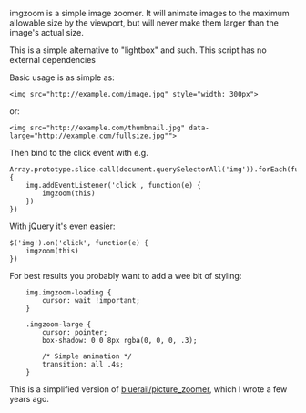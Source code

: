 imgzoom is a simple image zoomer. It will animate images to the maximum
allowable size by the viewport, but will never make them larger than the
image's actual size.

This is a simple alternative to "lightbox" and such. This script has no
external dependencies

Basic usage is as simple as:

	<img src="http://example.com/image.jpg" style="width: 300px">

or:

	<img src="http://example.com/thumbnail.jpg" data-large="http://example.com/fullsize.jpg"">

Then bind to the click event with e.g.

	Array.prototype.slice.call(document.querySelectorAll('img')).forEach(function(img) {
		img.addEventListener('click', function(e) {
			imgzoom(this)
		})
	})

With jQuery it's even easier:

	$('img').on('click', function(e) {
		imgzoom(this)
	})


For best results you probably want to add a wee bit of styling:

		img.imgzoom-loading {
			cursor: wait !important;
		}

		.imgzoom-large {
			cursor: pointer;
			box-shadow: 0 0 8px rgba(0, 0, 0, .3);

			/* Simple animation */
			transition: all .4s;
		}


This is a simplified version of
[bluerail/picture_zoomer](https://github.com/bluerail/picture_zoomer), which I
wrote a few years ago.
